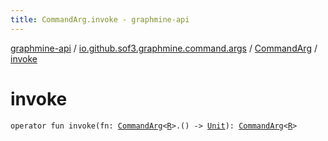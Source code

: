 ```yaml
---
title: CommandArg.invoke - graphmine-api
---
```


[graphmine-api](../../index.html) / [io.github.sof3.graphmine.command.args](../index.html) / [CommandArg](index.html) / [invoke](./invoke.html)

# invoke

`operator fun invoke(fn: `[`CommandArg`](index.html)`<`[`R`](-wrapper/index.html#R)`>.() -> `[`Unit`](https://kotlinlang.org/api/latest/jvm/stdlib/kotlin/-unit/index.html)`): `[`CommandArg`](index.html)`<`[`R`](-wrapper/index.html#R)`>`